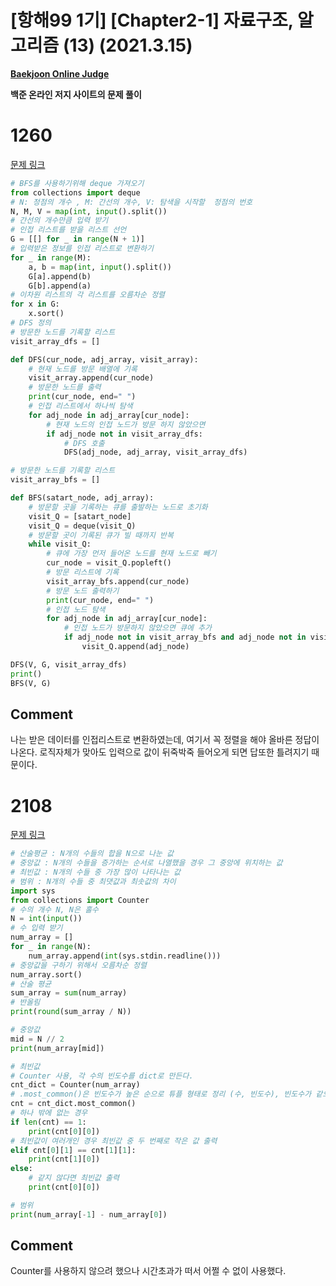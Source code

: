 # [항해99 1기] [Chapter2-1] 자료구조, 알고리즘 (13) (2021.3.15)

**[Baekjoon Online Judge](https://www.acmicpc.net/)**

**백준 온라인 저지 사이트의 문제 풀이**

# 1260

[문제 링크](https://www.acmicpc.net/problem/1260)

```python
# BFS를 사용하기위해 deque 가져오기
from collections import deque
# N: 정점의 개수 , M: 간선의 개수, V: 탐색을 시작할  정점의 번호
N, M, V = map(int, input().split())
# 간선의 개수만큼 입력 받기
# 인접 리스트를 받을 리스트 선언
G = [[] for _ in range(N + 1)]
# 입력받은 정보를 인접 리스트로 변환하기
for _ in range(M):
    a, b = map(int, input().split())
    G[a].append(b)
    G[b].append(a)
# 이차원 리스트의 각 리스트를 오름차순 정렬
for x in G:
    x.sort()
# DFS 정의
# 방문한 노드를 기록할 리스트
visit_array_dfs = []

def DFS(cur_node, adj_array, visit_array):
    # 현재 노드를 방문 배열에 기록
    visit_array.append(cur_node)
    # 방문한 노드를 출력
    print(cur_node, end=" ")
    # 인접 리스트에서 하나씩 탐색
    for adj_node in adj_array[cur_node]:
        # 현재 노드의 인접 노드가 방문 하지 않았으면
        if adj_node not in visit_array_dfs:
            # DFS 호출
            DFS(adj_node, adj_array, visit_array_dfs)

# 방문한 노드를 기록할 리스트
visit_array_bfs = []

def BFS(satart_node, adj_array):
    # 방문할 곳을 기록하는 큐를 출발하는 노드로 초기화
    visit_Q = [satart_node]
    visit_Q = deque(visit_Q)
    # 방문할 곳이 기록된 큐가 빌 때까지 반복
    while visit_Q:
        # 큐에 가장 먼저 들어온 노드를 현재 노드로 빼기
        cur_node = visit_Q.popleft()
        # 방문 리스트에 기록
        visit_array_bfs.append(cur_node)
        # 방문 노드 출력하기
        print(cur_node, end=" ")
        # 인접 노드 탐색
        for adj_node in adj_array[cur_node]:
            # 인접 노드가 방문하지 않았으면 큐에 추가
            if adj_node not in visit_array_bfs and adj_node not in visit_Q:
                visit_Q.append(adj_node)

DFS(V, G, visit_array_dfs)
print()
BFS(V, G)
```



## Comment

나는 받은 데이터를 인접리스트로 변환하였는데, 여기서 꼭 정렬을 해야 올바른 정답이 나온다.  로직자체가 맞아도 입력으로 값이 뒤죽박죽 들어오게 되면 답또한 틀려지기 때문이다.



# 2108

[문제 링크](https://www.acmicpc.net/problem/2108)

```python
# 산술평균 : N개의 수들의 합을 N으로 나눈 값
# 중앙값 : N개의 수들을 증가하는 순서로 나열했을 경우 그 중앙에 위치하는 값
# 최빈값 : N개의 수들 중 가장 많이 나타나는 값
# 범위 : N개의 수들 중 최댓값과 최솟값의 차이
import sys
from collections import Counter
# 수의 개수 N, N은 홀수
N = int(input())
# 수 입력 받기
num_array = []
for _ in range(N):
    num_array.append(int(sys.stdin.readline()))
# 중앙값을 구하기 위해서 오름차순 정렬
num_array.sort()
# 산술 평균
sum_array = sum(num_array)
# 반올림
print(round(sum_array / N))

# 중앙값
mid = N // 2
print(num_array[mid])

# 최빈값
# Counter 사용, 각 수의 빈도수를 dict로 만든다.
cnt_dict = Counter(num_array)
# .most_common()은 빈도수가 높은 순으로 튜플 형태로 정리 (수, 빈도수), 빈도수가 같으면 해당 수 기준 오름차순으로 정리된다.
cnt = cnt_dict.most_common()
# 하나 밖에 없는 경우
if len(cnt) == 1:
    print(cnt[0][0])
# 최빈값이 여러개인 경우 최빈값 중 두 번째로 작은 값 출력
elif cnt[0][1] == cnt[1][1]:
    print(cnt[1][0])
else:
    # 같지 않다면 최빈값 출력
    print(cnt[0][0])

# 범위
print(num_array[-1] - num_array[0])
```



## Comment

Counter를 사용하지 않으려 했으나 시간초과가 떠서 어쩔 수 없이 사용했다.

